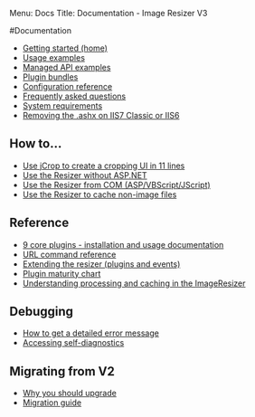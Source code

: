 Menu: Docs
Title: Documentation - Image Resizer V3

#Documentation

* [Getting started (home)](/)
* [Usage examples](/docs/examples)
* [Managed API examples](/docs/managed)
* [Plugin bundles](/plugins)
* [Configuration reference](/docs/configuration)
* [Frequently asked questions](/docs/faq)
* [System requirements](/docs/requirements)
* [Removing the .ashx on IIS7 Classic or IIS6](/docs/cleanurls)

## How to...

* [Use jCrop to create a cropping UI in 11 lines](http://nathanaeljones.com/573/combining-jcrop-and-server-side-image-resizing/)
* [Use the Resizer without ASP.NET](/docs/howto/use-without-asp-net)
* [Use the Resizer from COM (ASP/VBScript/JScript)](/docs/howto/use-from-com)
* [Use the Resizer to cache non-image files](/docs/howto/cache-non-images)

## Reference

* [9 core plugins -  installation and usage documentation](/plugins/free)
* [URL command reference](/docs/reference)
* [Extending the resizer (plugins and events)](/docs/extending)
* [Plugin maturity chart](/plugins/maturity)
* [Understanding processing and caching in the ImageResizer](/docs/process-and-cache)

## Debugging

* [How to get a detailed error message](/docs/geterror)
* [Accessing self-diagnostics](/plugins/diagnostics)

## Migrating from V2

* [Why you should upgrade](/docs/2to3/)
* [Migration guide](/docs/2to3/guide)